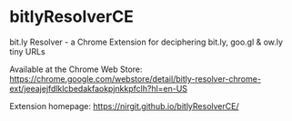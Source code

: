# bitlyResolverCE
bit.ly Resolver - a Chrome Extension for deciphering bit.ly, goo.gl & ow.ly tiny URLs


Available at the Chrome Web Store: https://chrome.google.com/webstore/detail/bitly-resolver-chrome-ext/jeeajejfdlklcbedakfaokpjnkkpfclh?hl=en-US

Extension homepage: https://nirgit.github.io/bitlyResolverCE/
